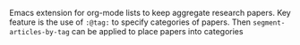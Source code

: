 Emacs extension for org-mode lists to keep aggregate research papers.
Key feature is the use of `:@tag:` to specify categories of papers.
Then `segment-articles-by-tag` can be applied to place papers into categories

